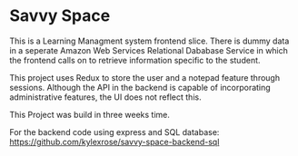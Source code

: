 # Savvy Space

This is a Learning Managment system frontend slice. There is dummy data in a seperate Amazon Web Services 
Relational Dababase Service in which the frontend calls on to retrieve information specific to the student. 

This project uses Redux to store the user and a notepad feature through sessions. Although the API in the 
backend is capable of incorporating administrative features, the UI does not reflect this.

This Project was build in three weeks time.

For the backend code using express and SQL database: https://github.com/kylexrose/savvy-space-backend-sql
